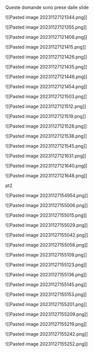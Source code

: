 Queste domande sono prese dalle slide 

![[Pasted image 20231127121344.png]]


![[Pasted image 20231127121355.png]]


![[Pasted image 20231127121408.png]]

![[Pasted image 20231127121415.png]]

![[Pasted image 20231127121426.png]]

![[Pasted image 20231127121435.png]]

![[Pasted image 20231127121446.png]]

![[Pasted image 20231127121454.png]]

![[Pasted image 20231127121503.png]]

![[Pasted image 20231127121512.png]]

![[Pasted image 20231127121519.png]]

![[Pasted image 20231127121528.png]]

![[Pasted image 20231127121538.png]]

![[Pasted image 20231127121545.png]]


![[Pasted image 20231127121631.png]]


![[Pasted image 20231127121640.png]]

![[Pasted image 20231127121648.png]]


pt2      


![[Pasted image 20231127154954.png]]

![[Pasted image 20231127155006.png]]

![[Pasted image 20231127155015.png]]

![[Pasted image 20231127155029.png]]

![[Pasted image 20231127155042.png]]

![[Pasted image 20231127155058.png]]

![[Pasted image 20231127155109.png]]

![[Pasted image 20231127155123.png]]

![[Pasted image 20231127155136.png]]

![[Pasted image 20231127155145.png]]

![[Pasted image 20231127155153.png]]

![[Pasted image 20231127155201.png]]

![[Pasted image 20231127155209.png]]


![[Pasted image 20231127155219.png]]

![[Pasted image 20231127155242.png]]

![[Pasted image 20231127155252.png]]